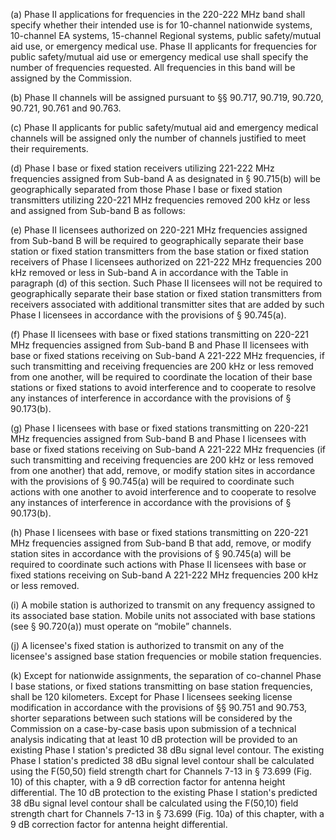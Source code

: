 (a) Phase II applications for frequencies in the 220-222 MHz band shall specify whether their intended use is for 10-channel nationwide systems, 10-channel EA systems, 15-channel Regional systems, public safety/mutual aid use, or emergency medical use. Phase II applicants for frequencies for public safety/mutual aid use or emergency medical use shall specify the number of frequencies requested. All frequencies in this band will be assigned by the Commission.

(b) Phase II channels will be assigned pursuant to §§ 90.717, 90.719, 90.720, 90.721, 90.761 and 90.763.

(c) Phase II applicants for public safety/mutual aid and emergency medical channels will be assigned only the number of channels justified to meet their requirements.

(d) Phase I base or fixed station receivers utilizing 221-222 MHz frequencies assigned from Sub-band A as designated in § 90.715(b) will be geographically separated from those Phase I base or fixed station transmitters utilizing 220-221 MHz frequencies removed 200 kHz or less and assigned from Sub-band B as follows:

(e) Phase II licensees authorized on 220-221 MHz frequencies assigned from Sub-band B will be required to geographically separate their base station or fixed station transmitters from the base station or fixed station receivers of Phase I licensees authorized on 221-222 MHz frequencies 200 kHz removed or less in Sub-band A in accordance with the Table in paragraph (d) of this section. Such Phase II licensees will not be required to geographically separate their base station or fixed station transmitters from receivers associated with additional transmitter sites that are added by such Phase I licensees in accordance with the provisions of § 90.745(a).
                                    

(f) Phase II licensees with base or fixed stations transmitting on 220-221 MHz frequencies assigned from Sub-band B and Phase II licensees with base or fixed stations receiving on Sub-band A 221-222 MHz frequencies, if such transmitting and receiving frequencies are 200 kHz or less removed from one another, will be required to coordinate the location of their base stations or fixed stations to avoid interference and to cooperate to resolve any instances of interference in accordance with the provisions of § 90.173(b).

(g) Phase I licensees with base or fixed stations transmitting on 220-221 MHz frequencies assigned from Sub-band B and Phase I licensees with base or fixed stations receiving on Sub-band A 221-222 MHz frequencies (if such transmitting and receiving frequencies are 200 kHz or less removed from one another) that add, remove, or modify station sites in accordance with the provisions of § 90.745(a) will be required to coordinate such actions with one another to avoid interference and to cooperate to resolve any instances of interference in accordance with the provisions of § 90.173(b).

(h) Phase I licensees with base or fixed stations transmitting on 220-221 MHz frequencies assigned from Sub-band B that add, remove, or modify station sites in accordance with the provisions of § 90.745(a) will be required to coordinate such actions with Phase II licensees with base or fixed stations receiving on Sub-band A 221-222 MHz frequencies 200 kHz or less removed.

(i) A mobile station is authorized to transmit on any frequency assigned to its associated base station. Mobile units not associated with base stations (see § 90.720(a)) must operate on “mobile” channels.

(j) A licensee's fixed station is authorized to transmit on any of the licensee's assigned base station frequencies or mobile station frequencies.

(k) Except for nationwide assignments, the separation of co-channel Phase I base stations, or fixed stations transmitting on base station frequencies, shall be 120 kilometers. Except for Phase I licensees seeking license modification in accordance with the provisions of §§ 90.751 and 90.753, shorter separations between such stations will be considered by the Commission on a case-by-case basis upon submission of a technical analysis indicating that at least 10 dB protection will be provided to an existing Phase I station's predicted 38 dBu signal level contour. The existing Phase I station's predicted 38 dBu signal level contour shall be calculated using the F(50,50) field strength chart for Channels 7-13 in § 73.699 (Fig. 10) of this chapter, with a 9 dB correction factor for antenna height differential. The 10 dB protection to the existing Phase I station's predicted 38 dBu signal level contour shall be calculated using the F(50,10) field strength chart for Channels 7-13 in § 73.699 (Fig. 10a) of this chapter, with a 9 dB correction factor for antenna height differential.

